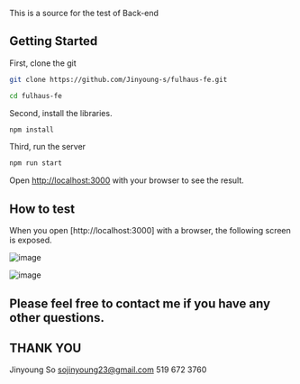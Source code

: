 This is a source for the test of Back-end 

## Getting Started
First, clone the git

```bash
git clone https://github.com/Jinyoung-s/fulhaus-fe.git

cd fulhaus-fe
```

Second, install the libraries.

```bash
npm install
```

Third, run the server
 ```bash
 npm run start
 ```

Open [http://localhost:3000](http://localhost:3000) with your browser to see the result.

## How to test
When you open [http://localhost:3000] with a browser, the following screen is exposed.

![image](https://user-images.githubusercontent.com/98030034/225773307-b7abc2e9-9472-448e-a365-6f1d2b7b468d.png)

![image](https://user-images.githubusercontent.com/98030034/225773336-68748cb9-0cd3-481e-8cfc-0462186f5a3d.png)


## Please feel free to contact me if you have any other questions.
## THANK YOU

Jinyoung So
sojinyoung23@gmail.com
519 672 3760


